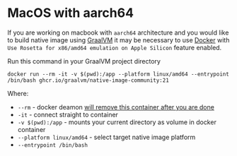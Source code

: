 # MacOS with aarch64

If you are working on macbook with `aarch64` architecture and you would like to build native image
using [GraalVM](https://www.graalvm.org/latest/docs/getting-started/macos/) it may be necessary to use 
[Docker](https://www.docker.com/get-started/) with `Use Rosetta for x86/amd64 emulation on Apple Silicon` feature enabled.



Run this command in your GraalVM project directory

```shell
docker run --rm -it -v $(pwd):/app --platform linux/amd64 --entrypoint /bin/bash ghcr.io/graalvm/native-image-community:21
```

Where:
- `--rm` - docker deamon [will remove this container after you are done](https://stackoverflow.com/a/49726371)
- `-it` -  connect straight to container
- `-v $(pwd):/app` - mounts your current directory as volume in docker container
- `--platform linux/amd64` - select target native image platform
- `--entrypoint /bin/bash` 

